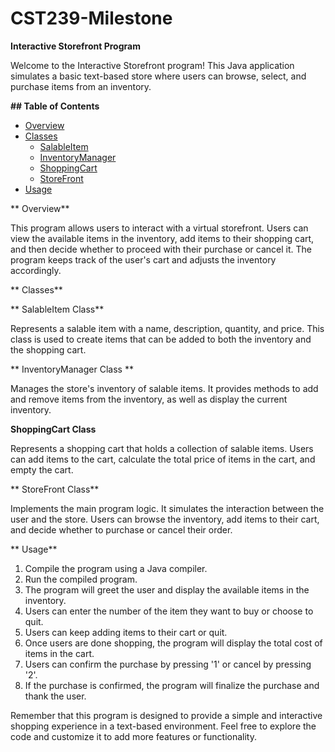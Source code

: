 # CST239-Milestone
**Interactive Storefront Program**

Welcome to the Interactive Storefront program! This Java application simulates a basic text-based store where users can browse, select, and purchase items from an inventory.

**## Table of Contents**
- [Overview](#overview)
- [Classes](#classes)
  - [SalableItem](#salableitem-class)
  - [InventoryManager](#inventorymanager-class)
  - [ShoppingCart](#shoppingcart-class)
  - [StoreFront](#storefront-class)
- [Usage](#usage)

** Overview**

This program allows users to interact with a virtual storefront. Users can view the available items in the inventory, add items to their shopping cart, and then decide whether to proceed with their purchase or cancel it. The program keeps track of the user's cart and adjusts the inventory accordingly.

** Classes**

** SalableItem Class**

Represents a salable item with a name, description, quantity, and price. This class is used to create items that can be added to both the inventory and the shopping cart.

** InventoryManager Class **

Manages the store's inventory of salable items. It provides methods to add and remove items from the inventory, as well as display the current inventory.

**ShoppingCart Class**

Represents a shopping cart that holds a collection of salable items. Users can add items to the cart, calculate the total price of items in the cart, and empty the cart.

** StoreFront Class**

Implements the main program logic. It simulates the interaction between the user and the store. Users can browse the inventory, add items to their cart, and decide whether to purchase or cancel their order.

** Usage**

1.  Compile the program using a Java compiler.
2.  Run the compiled program.
3.  The program will greet the user and display the available items in the inventory.
4. Users can enter the number of the item they want to buy or choose to quit.
5.  Users can keep adding items to their cart or quit.
6.  Once users are done shopping, the program will display the total cost of items in the cart.
7.  Users can confirm the purchase by pressing '1' or cancel by pressing '2'.
8.  If the purchase is confirmed, the program will finalize the purchase and thank the user.

Remember that this program is designed to provide a simple and interactive shopping experience in a text-based environment. Feel free to explore the code and customize it to add more features or functionality.
